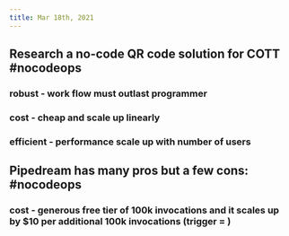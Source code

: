 ```yaml
---
title: Mar 18th, 2021
---
```


## Research a no-code QR code solution for COTT #nocodeops
### robust - work flow must outlast programmer
### cost - cheap and scale up linearly
### efficient - performance scale up with number of users
## Pipedream has many pros but a few cons: #nocodeops
### cost - generous free tier of 100k invocations and it scales up by $10 per additional 100k invocations (trigger = )

